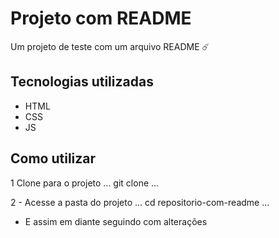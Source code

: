 # Projeto com README
Um projeto de teste com um arquivo README ☄️

## Tecnologias utilizadas
- HTML
- CSS
- JS

## Como utilizar

1 Clone para o projeto
...
git clone <url>
...

2 - Acesse a pasta do projeto
...
cd repositorio-com-readme
...
- E assim em diante seguindo com alterações
